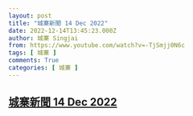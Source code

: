 ```yaml
---
layout: post
title: "城寨新聞 14 Dec 2022"
date: 2022-12-14T13:45:23.000Z
author: 城寨 Singjai
from: https://www.youtube.com/watch?v=-TjSmjj0N6c
tags: [ 城寨 ]
comments: True
categories: [ 城寨 ]
---
```

<!--1671025523000-->
[城寨新聞 14 Dec 2022](https://www.youtube.com/watch?v=-TjSmjj0N6c)
------

<div>

</div>
